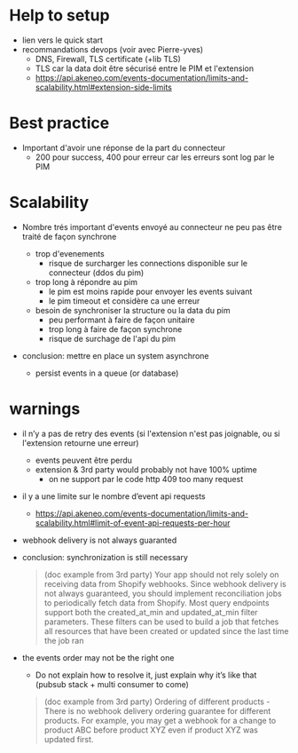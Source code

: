 # Help to setup

- lien vers le quick start
- recommandations devops (voir avec Pierre-yves)
  - DNS, Firewall, TLS certificate (+lib TLS)
  - TLS car la data doit être sécurisé entre le PIM et l'extension
  - https://api.akeneo.com/events-documentation/limits-and-scalability.html#extension-side-limits

# Best practice

- Important d'avoir une réponse de la part du connecteur
  - 200 pour success, 400 pour erreur car les erreurs sont log par le PIM

# Scalability

- Nombre trés important d'events envoyé au connecteur ne peu pas être traité de façon synchrone

  - trop d'evenements
    - risque de surcharger les connections disponible sur le connecteur (ddos du pim)
  - trop long à répondre au pim
    - le pim est moins rapide pour envoyer les events suivant
    - le pim timeout et considère ca une erreur
  - besoin de synchroniser la structure ou la data du pim
    - peu performant à faire de façon unitaire
    - trop long à faire de façon synchrone
    - risque de surchage de l'api du pim

- conclusion: mettre en place un system asynchrone
  - persist events in a queue (or database)

# warnings

- il n’y a pas de retry des events (si l'extension n'est pas joignable, ou si l'extension retourne une erreur)

  - events peuvent être perdu
  - extension & 3rd party would probably not have 100% uptime
    - on ne support par le code http 409 too many request

- il y a une limite sur le nombre d’event api requests

  - https://api.akeneo.com/events-documentation/limits-and-scalability.html#limit-of-event-api-requests-per-hour

- webhook delivery is not always guaranted

- conclusion: synchronization is still necessary

  > (doc example from 3rd party) Your app should not rely solely on receiving data from Shopify webhooks. Since webhook delivery is not always guaranteed, you should implement reconciliation jobs to periodically fetch data from Shopify. Most query endpoints support both the created_at_min and updated_at_min filter parameters. These filters can be used to build a job that fetches all resources that have been created or updated since the last time the job ran

- the events order may not be the right one

  - Do not explain how to resolve it, just explain why it’s like that (pubsub stack + multi consumer to come)

  > (doc example from 3rd party) Ordering of different products - There is no webhook delivery ordering guarantee for different products. For example, you may get a webhook for a change to product ABC before product XYZ even if product XYZ was updated first.
